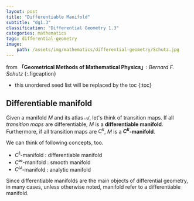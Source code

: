 ```yaml
---
layout: post
title: "Differentiable Manifold"
subtitle: "dg1.3"
classification: "Differential Geometry 1.3"
categories: mathematics
tags: differential-geometry
image:
    path: /assets/img/mathematics/differential-geometry/Schutz.jpg
---
```


from **「Geometrical Methods of Mathematical Physics」**: _Bernard F. Schutz_
{:.figcaption}

<!--more-->
* this unordered seed list will be replaced by the toc
{:toc}

## Differentiable manifold

Given a manifold $M$ and its atlas $\mathcal{A}$, let's think of transition maps.
If all _transition maps_ are differentiable, $M$ is a **differentiable manifold**.
Furthermore, if all transition maps are $C^k$, $M$ is a **$C^k$-manifold**.

We can think of following concepts, too.
* $C^1$-manifold : differentiable manifold
* $C^\infty$-manifold : smooth manifold
* $C^\omega$-manifold : analytic manifold

Since differentiable manifolds are the main objects of differential geometry, in many cases,
unless otherwise noted, manifold refer to a differentiable manifold.
